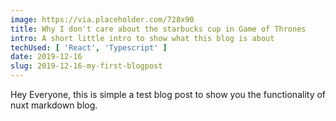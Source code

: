 ```yaml
---
image: https://via.placeholder.com/728x90
title: Why I don't care about the starbucks cup in Game of Thrones
intro: A short little intro to show what this blog is about
techUsed: [ 'React', 'Typescript' ]
date: 2019-12-16
slug: 2019-12-16-my-first-blogpost
---
```


Hey Everyone, this is simple a test blog post to show you
the functionality of nuxt markdown blog.
